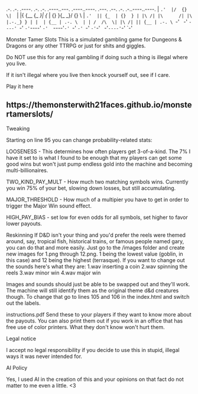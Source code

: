.-.   .-. .----. .-. .-. .----..---. .----..----.  .---.  .--.  .-.   .-..----..----. 
|  `.'  |/  {}  \|  `| |{ {__ {_   _}| {_  | {}  }{_   _}/ {} \ |  `.'  || {_  | {}  }
| |\ /| |\      /| |\  |.-._} } | |  | {__ | .-. \  | | /  /\  \| |\ /| || {__ | .-. \
`-' ` `-' `----' `-' `-'`----'  `-'  `----'`-' `-'  `-' `-'  `-'`-' ` `-'`----'`-' `-'

Monster Tamer Slots
This is a simulated gambling game for Dungeons & Dragons or any other TTRPG or just for shits and giggles.

Do NOT use this for any real gambling if doing such a thing is illegal where you live.

If it isn't illegal where you live then knock yourself out, see if I care.

Play it here
<h2>https://themonsterwith21faces.github.io/monstertamerslots/</h2>

Tweaking

Starting on line 95 you can change probability-related stats:

LOOSENESS - This determines how often players get 3-of-a-kind. The 7% I have it set to is what I found to be enough that my players can get some good wins but won't just pump endless gold into the machine and becoming multi-billionaires.

TWO_KIND_PAY_MULT - How much two matching symbols wins. Currently you win 75% of your bet, slowing down losses, but still accumulating.

MAJOR_THRESHOLD - How much of a multipier you have to get in order to trigger the Major Win sound effect.

HIGH_PAY_BIAS - set low for even odds for all symbols, set higher to favor lower payouts.

Reskinning
If D&D isn't your thing and you'd prefer the reels were themed around, say, tropical fish, historical trains, or famous people named gary, you can do that and more easily. Just go to the /images folder and create new images for 1.png through 12.png. 1 being the lowest value (goblin, in this case) and 12 being the highest (terrasque). If you want to change out the sounds here's what they are:
1.wav inserting a coin
2.wav spinning the reels
3.wav minor win
4.wav major win

Images and sounds should just be able to be swapped out and they'll work. The machine will still identify them as the original theme d&d creatures though. To change that go to lines 105 and 106 in the index.html and switch out the labels.

instructions.pdf
Send these to your players if they want to know more about the payouts. You can also print them out if you work in an office that has free use of color printers. What they don't know won't hurt them.

Legal notice

I accept no legal responsibility if you decide to use this in stupid, illegal ways it was never intended for.

AI Policy

Yes, I used AI in the creation of this and your opinions on that fact do not matter to me even a little. <3

